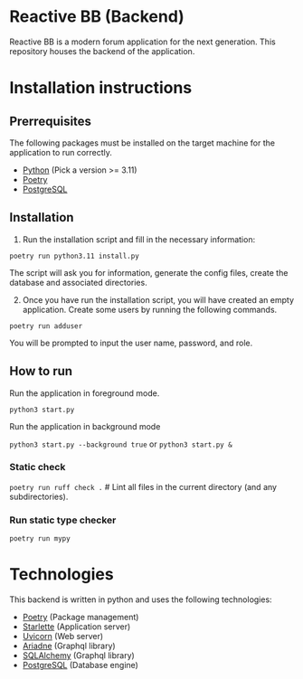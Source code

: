 # Reactive BB (Backend)

Reactive BB is a modern forum application for the next generation. 
This repository houses the backend of the application.

# Installation instructions

## Prerrequisites 

The following packages must be installed on the target machine for the application to run correctly.

- [Python](https://www.python.org/) (Pick a version >= 3.11)
- [Poetry](https://python-poetry.org/)
- [PostgreSQL](https://www.postgresql.org/)

## Installation

1) Run the installation script and fill in the necessary information:

`poetry run python3.11 install.py`

The script will ask you for information, generate the config files, create the database and associated directories.

2) Once you have run the installation script, you will have created an empty application. Create some users by running the following commands.

`poetry run adduser`

You will be prompted to input the user name, password, and role.

## How to run 

Run the application in foreground mode.

`python3 start.py`

Run the application in background mode

`python3 start.py --background true` or `python3 start.py &`

### Static check

`poetry run ruff check .` # Lint all files in the current directory (and any subdirectories).

### Run static type checker

`poetry run mypy`

# Technologies 

This backend is written in python and uses the following technologies:

- [Poetry](https://python-poetry.org/) (Package management)
- [Starlette](https://www.starlette.io/) (Application server)
- [Uvicorn](https://www.uvicorn.org/) (Web server)
- [Ariadne](https://ariadnegraphql.org/) (Graphql library)
- [SQLAlchemy](https://www.sqlalchemy.org/) (Graphql library)
- [PostgreSQL](https://www.postgresql.org/) (Database engine)